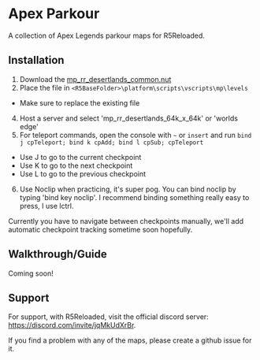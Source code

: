 # Apex Parkour

A collection of Apex Legends parkour maps for R5Reloaded.




## Installation

1. Download the <a href="https://github.com/JayTheYggdrasil/ApexParkour/releases/download/v1.1/mp_rr_desertlands_common.nut">mp_rr_desertlands_common.nut </a>
2. Place the file in `<R5BaseFolder>\platform\scripts\vscripts\mp\levels`
* Make sure to replace the existing file
4. Host a server and select 'mp_rr_desertlands_64k_x_64k' or 'worlds edge'
5. For teleport commands, open the console with `~` or `insert` and run `bind j cpTeleport; bind k cpAdd; bind l cpSub; cpTeleport`
* Use J to go to the current checkpoint
* Use K to go to the next checkpoint
* Use L to go to the previous checkpoint
6. Use Noclip when practicing, it's super pog. You can bind noclip by typing 'bind key noclip'. I recommend binding something really easy to press, I use lctrl. 

Currently you have to navigate between checkpoints manually, we'll add automatic checkpoint tracking sometime soon hopefully.
## Walkthrough/Guide

Coming soon!


## Support

For support, with R5Reloaded, visit the official discord server: https://discord.com/invite/jqMkUdXrBr.

If you find a problem with any of the maps, please create a github issue for it.
